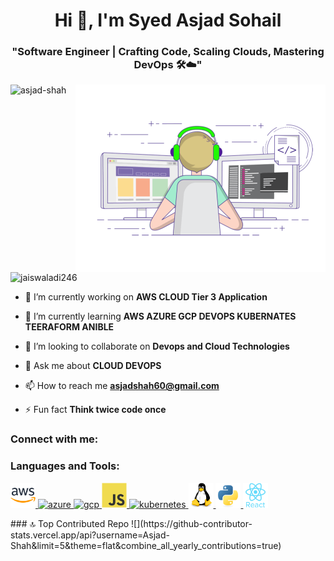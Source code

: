 <h1 align="center">Hi 👋, I'm Syed Asjad Sohail</h1>
<h3 align="center">"Software Engineer | Crafting Code, Scaling Clouds, Mastering DevOps 🛠️☁️"</h3>
<img align="right" alt="Coding" width="400" src="https://raw.githubusercontent.com/devSouvik/devSouvik/master/gif3.gif">

<p align="left"> <img src="https://komarev.com/ghpvc/?username=asjad-shah&label=Profile%20views&color=0e75b6&style=flat" alt="asjad-shah" /> </p>
<p align="left"> <img src="https://komarev.com/ghpvc/?username=Asjad-Shah&label=Profile%20views&color=0e75b6&style=flat" alt="jaiswaladi246" /> </p>

- 🔭 I’m currently working on **AWS CLOUD Tier 3 Application**

- 🌱 I’m currently learning **AWS AZURE GCP DEVOPS KUBERNATES TEERAFORM ANIBLE**

- 👯 I’m looking to collaborate on **Devops and Cloud Technologies**

- 💬 Ask me about **CLOUD DEVOPS**

- 📫 How to reach me **asjadshah60@gmail.com**

- ⚡ Fun fact **Think twice code once**

<h3 align="left">Connect with me:</h3>
<p align="left">
</p>

<h3 align="left">Languages and Tools:</h3>
<p align="left"> <a href="https://aws.amazon.com" target="_blank" rel="noreferrer"> <img src="https://raw.githubusercontent.com/devicons/devicon/master/icons/amazonwebservices/amazonwebservices-original-wordmark.svg" alt="aws" width="40" height="40"/> </a> <a href="https://azure.microsoft.com/en-in/" target="_blank" rel="noreferrer"> <img src="https://www.vectorlogo.zone/logos/microsoft_azure/microsoft_azure-icon.svg" alt="azure" width="40" height="40"/> </a> <a href="https://cloud.google.com" target="_blank" rel="noreferrer"> <img src="https://www.vectorlogo.zone/logos/google_cloud/google_cloud-icon.svg" alt="gcp" width="40" height="40"/> </a> <a href="https://developer.mozilla.org/en-US/docs/Web/JavaScript" target="_blank" rel="noreferrer"> <img src="https://raw.githubusercontent.com/devicons/devicon/master/icons/javascript/javascript-original.svg" alt="javascript" width="40" height="40"/> </a> <a href="https://kubernetes.io" target="_blank" rel="noreferrer"> <img src="https://www.vectorlogo.zone/logos/kubernetes/kubernetes-icon.svg" alt="kubernetes" width="40" height="40"/> </a> <a href="https://www.linux.org/" target="_blank" rel="noreferrer"> <img src="https://raw.githubusercontent.com/devicons/devicon/master/icons/linux/linux-original.svg" alt="linux" width="40" height="40"/> </a> <a href="https://www.python.org" target="_blank" rel="noreferrer"> <img src="https://raw.githubusercontent.com/devicons/devicon/master/icons/python/python-original.svg" alt="python" width="40" height="40"/> </a> <a href="https://reactjs.org/" target="_blank" rel="noreferrer"> <img src="https://raw.githubusercontent.com/devicons/devicon/master/icons/react/react-original-wordmark.svg" alt="react" width="40" height="40"/> </a> </p>
### 🔝 Top Contributed Repo
![](https://github-contributor-stats.vercel.app/api?username=Asjad-Shah&limit=5&theme=flat&combine_all_yearly_contributions=true)

